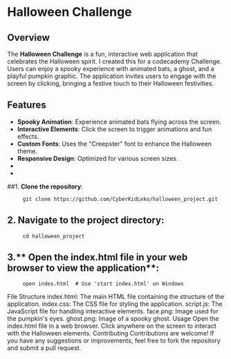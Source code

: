# Halloween Challenge

## Overview

The **Halloween Challenge** is a fun, interactive web application that celebrates the Halloween spirit. I created this for a codecademy Challenge. Users can enjoy a spooky experience with animated bats, a ghost, and a playful pumpkin graphic. The application invites users to engage with the screen by clicking, bringing a festive touch to their Halloween festivities.

## Features

- **Spooky Animation**: Experience animated bats flying across the screen.
- **Interactive Elements**: Click the screen to trigger animations and fun effects.
- **Custom Fonts**: Uses the "Creepster" font to enhance the Halloween theme.
- **Responsive Design**: Optimized for various screen sizes.
-
-
##1. **Clone the repository**:

         git clone https://github.com/CyberKidLeko/halloween_project.git

## 2. **Navigate to the project directory**:

         cd halloween_project

## 3.** Open the index.html file in your web browser to view the application**:

         open index.html  # Use 'start index.html' on Windows

File Structure
index.html: The main HTML file containing the structure of the application.
index.css: The CSS file for styling the application.
script.js: The JavaScript file for handling interactive elements.
face.png: Image used for the pumpkin's eyes.
ghost.png: Image of a spooky ghost.
Usage
Open the index.html file in a web browser.
Click anywhere on the screen to interact with the Halloween elements.
Contributing
Contributions are welcome! If you have any suggestions or improvements, feel free to fork the repository and submit a pull request.

